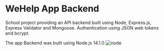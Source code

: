 # WeHelp App Backend
School project providing an API backend built using Node, Express.js, Express Validator and Mongoose.
Authentication using JSON web tokens and bcrypt.

The app Backend was built using Node.js 14.1.0    ![node](https://user-images.githubusercontent.com/42303378/83245519-20c7e800-a1a1-11ea-8922-44b4949e37d5.png)
